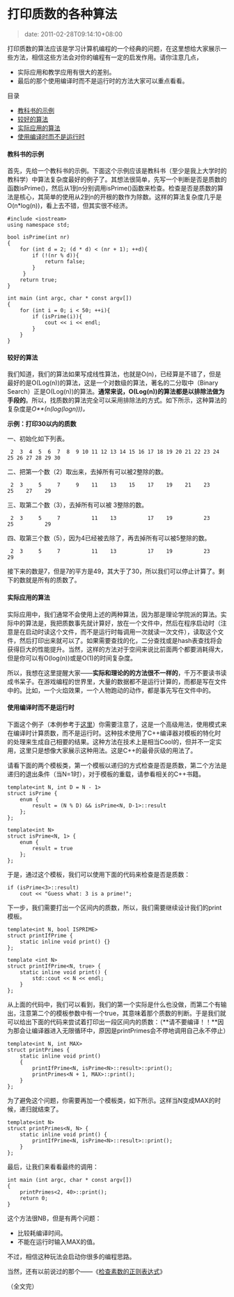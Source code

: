 # 打印质数的各种算法
>date: 2011-02-28T09:14:10+08:00


打印质数的算法应该是学习计算机编程的一个经典的问题，在这里想给大家展示一些方法，相信这些方法会对你的编程有一定的启发作用。请你注意几点，


* 实际应用和教学应用有很大的差别。
* 最后的那个使用编译时而不是运行时的方法大家可以重点看看。




目录



* [教科书的示例](#%E6%95%99%E7%A7%91%E4%B9%A6%E7%9A%84%E7%A4%BA%E4%BE%8B "教科书的示例")
* [较好的算法](#%E8%BE%83%E5%A5%BD%E7%9A%84%E7%AE%97%E6%B3%95 "较好的算法")
* [实际应用的算法](#%E5%AE%9E%E9%99%85%E5%BA%94%E7%94%A8%E7%9A%84%E7%AE%97%E6%B3%95 "实际应用的算法")
* [使用编译时而不是运行时](#%E4%BD%BF%E7%94%A8%E7%BC%96%E8%AF%91%E6%97%B6%E8%80%8C%E4%B8%8D%E6%98%AF%E8%BF%90%E8%A1%8C%E6%97%B6 "使用编译时而不是运行时")

#### 教科书的示例


首先，先给一个教科书的示例。下面这个示例应该是教科书（至少是我上大学时的教科学）中算法复杂度最好的例子了。其想法很简单，先写一个判断是否是质数的函数isPrime()，然后从1到n分别调用isPrime()函数来检查。检查是否是质数的算法是核心，其简单的使用从2到n的开根的数作为除数。这样的算法复杂度几乎是O(n\*log(n))，看上去不错，但其实很不经济。



```
#include <iostream>
using namespace std;

bool isPrime(int nr)
{
    for (int d = 2; (d * d) < (nr + 1); ++d){
        if (!(nr % d)){
            return false;
        }
     }
    return true;
}

int main (int argc, char * const argv[])
{
    for (int i = 0; i < 50; ++i){
        if (isPrime(i)){
            cout << i << endl;
        }
    }
}

```

#### 较好的算法


我们知道，我们的算法如果写成线性算法，也就是O(n)，已经算是不错了，但是最好的是O(Log(n))的算法，这是一个对数级的算法，著名的二分取中（Binary Search）正是O(Log(n))的算法。**通常来说，O(Log(n))的算法都是以排除法做为手段的**。所以，找质数的算法完全可以采用排除法的方式。如下所示，这种算法的复杂度是*O**(n(log(logn)))。*


**示例：打印30以内的质数**


一、初始化如下列表。



```
 2  3  4  5  6  7  8  9 10 11 12 13 14 15 16 17 18 19 20 21 22 23 24 25 26 27 28 29 30
```

二、把第一个数（2）取出来，去掉所有可以被2整除的数。



```
 2  3     5     7     9    11    13    15    17    19    21    23    25    27    29
```

三、取第二个数（3），去掉所有可以被 3整除的数。



```
 2  3     5     7          11    13          17    19          23    25          29
```

四、取第三个数（5），因为4已经被去除了，再去掉所有可以被5整除的数。



```
 2  3     5     7          11    13          17    19          23                29
```

接下来的数是7，但是7的平方是49，其大于了30，所以我们可以停止计算了。剩下的数就是所有的质数了。


#### 实际应用的算法


实际应用中，我们通常不会使用上述的两种算法，因为那是理论学院派的算法。实际中的算法是，我把质数事先就计算好，放在一个文件中，然后在程序启动时（注意是在启动时读这个文件，而不是运行时每调用一次就读一次文件），读取这个文件，然后打印出来就可以了。如果需要查找的化，二分查找或是hash表查找将会获得巨大的性能提升。当然，这样的方法对于空间来说比前面两个都要消耗得大，但是你可以有O(log(n))或是O(1)的时间复杂度。


所以，我想在这里提醒大家——**实际和理论的的方法很不一样的**，千万不要读书读成书呆子。在游戏编程的世界里，大量的数据都不是运行计算的，而都是写在文件中的。比如，一个火焰效果，一个人物跑动的动作，都是事先写在文件中的。


#### 使用编译时而不是运行时


下面这个例子（本例参考于[这里](http://www.intermediaware.com/blog/846/hack-of-the-day-fast-prime-numbers)）你需要注意了，这是一个高级用法，使用模式来在编译时计算质数，而不是运行时。这种技术使用了C++编译器对模板的特化时的处理来生成自己相要的结果。这种方法在技术上是相当Cool的，但并不一定实用，这里只是想像大家展示这种用法。这是C++的最骨灰级的用法了。


请看下面的两个模板类，第一个模板以递归的方式检查是否是质数，第二个方法是递归的退出条件（当N=1时），对于模板的重载，请参看相关的C++书籍。



```
template<int N, int D = N - 1>
struct isPrime {
    enum {
        result = (N % D) && isPrime<N, D-1>::result
    };
};

template<int N>
struct isPrime<N, 1> {
    enum {
        result = true
    };
};

```

于是，通过这个模板，我们可以使用下面的代码来检查是否是质数：



```
if (isPrime<3>::result)
    cout << "Guess what: 3 is a prime!";

```

下一步，我们需要打出一个区间内的质数，所以，我们需要继续设计我们的print模板。



```
template<int N, bool ISPRIME>
struct printIfPrime {
    static inline void print() {}
};

template <int N>
struct printIfPrime<N, true> {
    static inline void print() {
        std::cout << N << endl;
    }
};

```

从上面的代码中，我们可以看到，我们的第一个实际是什么也没做，而第二个有输出，注意第二个的模板参数中有一个true，其意味着那个质数的判断。于是我们就可以给出下面的代码来尝试着打印出一段区间内的质数：（**请不要编译！！**因为那会让编译器进入无限循环中，原因是printPrimes会不停地调用自己永不停止）



```
template<int N, int MAX>
struct printPrimes {
    static inline void print()
    {
        printIfPrime<N, isPrime<N>::result>::print();
        printPrimes<N + 1, MAX>::print();
    }
};

```

为了避免这个问题，你需要再加一个模板类，如下所示。这样当N变成MAX的时候，递归就结束了。



```
template<int N>
struct printPrimes<N, N> {
    static inline void print() {
        printIfPrime<N, isPrime<N>::result>::print();
    }
};

```

最后，让我们来看看最终的调用：



```
int main (int argc, char * const argv[])
{
    printPrimes<2, 40>::print();
    return 0;
}

```

这个方法很NB，但是有两个问题：


* 比较耗编译时间。
* 不能在运行时输入MAX的值。


不过，相信这种玩法会启动你很多的编程思路。


当然，还有以前说过的那个——《[检查素数的正则表达式](https://coolshell.cn/articles/2704.html "检查素数的正则表达式")》


（全文完）


